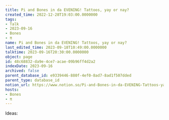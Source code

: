 ```yaml
---
title: Pi and Bones in da EVENING! Tattoos, yay or nay?
created_time: 2022-12-28T19:03:00.0000000
tags:
- Talk
- 2023-09-16
- Bones
- π
name: Pi and Bones in da EVENING! Tattoos, yay or nay?
last_edited_time: 2023-09-18T10:49:00.0000000
talktime: 2023-09-16T20:30:00.0000000
object: page
id: 48c68832-da9e-4ce7-acae-09b96ff4d2a2
indexDate: 2023-09-16
archived: false
parent_database_id: e9339446-880f-4ef0-8ad7-8ad1f507dded
parent_type: database_id
notion_url: https://www.notion.so/Pi-and-Bones-in-da-EVENING-Tattoos-yay-or-nay-48c68832da9e4ce7acae09b96ff4d2a2
hosts:
- Bones
- π
---
```


Ideas:

























